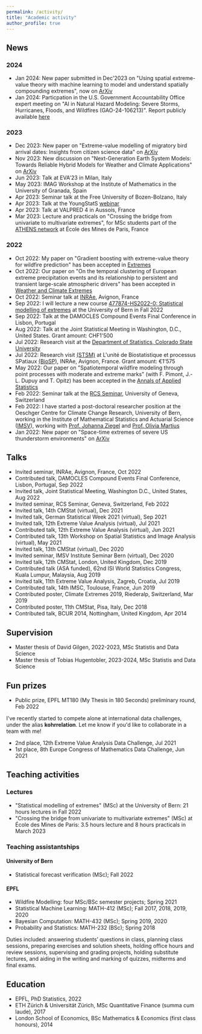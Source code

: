```yaml
---
permalink: /activity/
title: "Academic activity"
author_profile: true
---
```


News
------
### 2024
- Jan 2024: New paper submitted in Dec'2023 on "Using spatial extreme-value theory with machine learning to model and understand spatially compounding extremes", now on [ArXiv](https://arxiv.org/abs/2401.12195)
- Jan 2024: Particpation in the U.S. Government Accountability Office expert meeting on "AI in Natural Hazard Modeling: Severe Storms, Hurricanes, Floods, and Wildfires (GAO-24-106213)". Report publicly available [here](https://www.gao.gov/products/gao-24-106213)

### 2023
- Dec 2023: New paper on "Extreme-value modelling of migratory bird arrival dates: Insights from citizen science data" on [ArXiv](https://arxiv.org/abs/2312.01870)
- Nov 2023: New discussion on "Next-Generation Earth System Models: Towards Reliable Hybrid Models for Weather and Climate Applications" on [ArXiv](https://arxiv.org/abs/2311.13691)
- Jun 2023: Talk at EVA'23 in Milan, Italy
- May 2023: IMAG Workshop at the Institute of Mathematics in the University of Granada, Spain
- Apr 2023: Seminar talk at the Free University of Bozen-Bolzano, Italy
- Apr 2023: Talk at the YoungStatS [webinar](https://youngstats.github.io/post/2023/04/04/recent-advances-in-extreme-value-theory/)
- Apr 2023: Talk at VALPRED 4 in Aussois, France
- Mar 2023: Lecture and practicals on "Crossing the bridge from univariate to multivariate extremes", for MSc students part of the [ATHENS network](http://athensnetwork.eu/athens-programme.html) at École des Mines de Paris, France 

### 2022
- Oct 2022: My paper on "Gradient boosting with extreme-value theory for wildfire prediction" has been accepted in [Extremes](https://www.springer.com/journal/10687)
- Oct 2022: Our paper on "On the temporal clustering of European extreme precipitation events and its relationship to persistent and transient large-scale atmospheric drivers" has been accepted in [Weather and Climate Extremes](https://www.sciencedirect.com/journal/weather-and-climate-extremes)
- Oct 2022: Seminar talk at [INRAe](https://biosp.mathnum.inrae.fr/cafe-sciences), Avignon, France
- Sep 2022: I will lecture a new course [477874-HS2022-0: Statistical modelling of extremes](https://ilias.unibe.ch/goto_ilias3_unibe_crs_2404790.html) at the University of Bern in Fall 2022 
- Sep 2022: Talk at the DAMOCLES Compound Events Final Conference in Lisbon, Portugal
- Aug 2022: Talk at the Joint Statistical Meeting in Washington, D.C., United States. Grant amount: CHF1'500
- Jul 2022: Research visit at the [Department of Statistics, Colorado State University](https://statistics.colostate.edu/)
- Jul 2022: Research visit [(STSM)](http://damocles.compoundevents.org/stsm.php) at L'unité de Biostatistique et processus SPatiaux [(BioSP)](https://biosp.mathnum.inrae.fr/), INRAe, Avignon, France. Grant amount: €1'575
- May 2022: Our paper on "Spatiotemporal wildfire modeling through point processes with moderate and extreme marks" (with F. Pimont, J.-L. Dupuy and T. Opitz) has been accepted in the [Annals of Applied Statistics](https://imstat.org/journals-and-publications/annals-of-applied-statistics/)
- Feb 2022: Seminar talk at the [RCS Seminar](https://www.unige.ch/gsem/en/research/seminars/rcs/), University of Geneva, Switzerland 
- Feb 2022: I have started a post-doctoral researcher position at the Oeschger Centre for Climate Change Research, University of Bern, working in the Institute of Mathematical Statistics and Actuarial Science ([IMSV](https://www.imsv.unibe.ch/about_us/staff/dr_koh_jonathan_boon_han/index_eng.html)), working with [Prof. Johanna Ziegel](https://www.imsv.unibe.ch/ueber_uns/personen/prof_dr_ziegel_johanna/index_ger.html) and [Prof. Olivia Martius](https://www.geography.unibe.ch/about_us/personen/prof_dr_romppainen_martius_olivia/index_eng.html)
- Jan 2022: New paper on "Space-time extremes of severe US thunderstorm environments" on [ArXiv](https://arxiv.org/abs/2201.05102) 


Talks
------
- Invited seminar, INRAe, Avignon, France, Oct 2022
- Contributed talk, DAMOCLES Compound Events Final Conference, Lisbon, Portugal, Sep 2022
- Invited talk, Joint Statistical Meeting, Washington D.C., United States, Aug 2022
- Invited seminar, RCS Seminar, Geneva, Switzerland, Feb 2022
- Invited talk, 14th CMStat (virtual), Dec 2021
- Invited talk, German Statistical Week 2021 (virtual), Sep 2021
- Invited talk, 12th Extreme Value Analysis (virtual), Jul 2021
- Contributed talk, 12th Extreme Value Analysis (virtual), Jun 2021
- Contributed talk, 13th Workshop on Spatial Statistics and Image Analysis (virtual), May 2021
- Invited talk, 13th CMStat (virtual), Dec 2020
- Invited seminar, IMSV Institute Seminar Bern (virtual), Dec 2020
- Invited talk, 12th CMStat, London, United Kingdom, Dec 2019
- Contributed talk (ASA funded), 62nd ISI World Statistics Congress, Kuala Lumpur, Malaysia, Aug 2019
- Invited talk, 11th Extreme Value Analysis, Zagreb, Croatia, Jul 2019
- Contributed talk, 14th IMSC, Toulouse, France, Jun 2019
- Contributed poster, Climate Extremes 2019, Riederalp, Switzerland, Mar 2019
- Contributed poster, 11th CMStat, Pisa, Italy, Dec 2018
- Contributed talk, BCUR 2014, Nottingham, United Kingdom, Apr 2014

Supervision
-------
- Master thesis of David Gilgen, 2022-2023, MSc Statistis and Data Science
- Master thesis of Tobias Hugentobler, 2023-2024, MSc Statistis and Data Science

Fun prizes 
-------
- Public prize, EPFL MT180 (My Thesis in 180 Seconds) preliminary round, Feb 2022

I've recently started to compete alone at international data challenges, under the alias **kohrrelation**. Let me know if you'd like to collaborate in a team with me! 

- 2nd place, 12th Extreme Value Analysis Data Challenge, Jul 2021
- 1st place, 8th Europe Congress of Mathematics Data Challenge, Jun 2021


Teaching activities
-------

### Lectures
- "Statistical modelling of extremes" (MSc) at the University of Bern: 21 hours lectures in Fall 2022 
- "Crossing the bridge from univariate to multivariate extremes" (MSc) at École des Mines de Paris: 3.5 hours lecture and 8 hours practicals in March 2023

### Teaching assistantships

#### University of Bern
- Statistical forecast verification (MSc); Fall 2022

#### EPFL 
- Wildfire Modelling: four MSc/BSc semester projects; Spring 2021
- Statistical Machine Learning: MATH-412 (MSc); Fall 2017, 2018, 2019, 2020
- Bayesian Computation: MATH-432 (MSc); Spring 2019, 2020
- Probability and Statistics: MATH-232 (BSc); Spring 2018

Duties included: answering students’ questions in class, planning class sessions, preparing exercises and solution sheets, holding office hours and review sessions, supervising and grading projects, holding substitute lectures, and aiding in the writing and marking of quizzes, midterms and final exams. 


Education
-------
- EPFL, PhD Statistics, 2022
- ETH Zürich & Universität Zürich, MSc Quantitative Finance (summa cum laude), 2017
- London School of Economics, BSc Mathematics & Economics (first class honours), 2014



